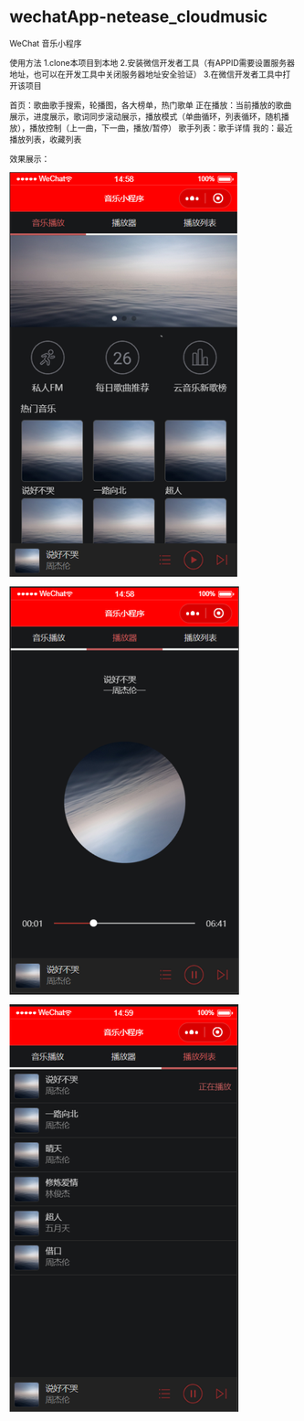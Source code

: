 # wechatApp-netease_cloudmusic
WeChat 音乐小程序

使用方法
1.clone本项目到本地
2.安装微信开发者工具（有APPID需要设置服务器地址，也可以在开发工具中关闭服务器地址安全验证）
3.在微信开发者工具中打开该项目


首页：歌曲歌手搜索，轮播图，各大榜单，热门歌单
正在播放：当前播放的歌曲展示，进度展示，歌词同步滚动展示，播放模式（单曲循环，列表循环，随机播放），播放控制（上一曲，下一曲，播放/暂停）
歌手列表：歌手详情
我的：最近播放列表，收藏列表

效果展示：

![Image text](https://github.com/Caizekai1998/wechatApp-netease_cloudmusic/blob/Test/1.png)

![Image text](https://github.com/Caizekai1998/wechatApp-netease_cloudmusic/blob/Test/2.png)

![Image text](https://github.com/Caizekai1998/wechatApp-netease_cloudmusic/blob/Test/3.png)

